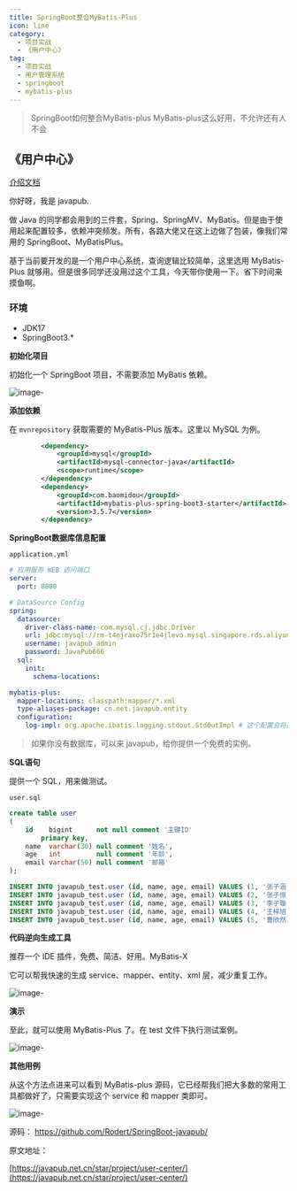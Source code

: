 ```yaml
---
title: SpringBoot整合MyBatis-Plus
icon: line
category:
  - 项目实战
  - 《用户中心》
tag:
  - 项目实战
  - 用户管理系统
  - springboot
  - mybatis-plus
---
```




> SpringBoot如何整合MyBatis-plus
> MyBatis-plus这么好用，不允许还有人不会


## 《用户中心》

[介绍文档](https://kazjsfecs3y.feishu.cn/wiki/QJDwwM5bbi2nT9k6laycWm4ynad)

你好呀，我是 javapub.

做 Java 的同学都会用到的三件套，Spring、SpringMV、MyBatis。但是由于使用起来配置较多，依赖冲突频发。所有，各路大佬又在这上边做了包装，像我们常用的 SpringBoot、MyBatisPlus。

基于当前要开发的是一个用户中心系统，查询逻辑比较简单，这里选用 MyBatis-Plus 就够用。但是很多同学还没用过这个工具，今天带你使用一下。省下时间来摸鱼啊。

### 环境

- JDK17
- SpringBoot3.*


**初始化项目**

初始化一个 SpringBoot 项目，不需要添加 MyBatis 依赖。

![image-](https://javapub-common-oss.oss-cn-beijing.aliyuncs.com/javapub/202407011541392.png)


**添加依赖**

在 `mvnrepository` 获取需要的 MyBatis-Plus 版本。这里以 MySQL 为例。

```xml
        <dependency>
            <groupId>mysql</groupId>
            <artifactId>mysql-connector-java</artifactId>
            <scope>runtime</scope>
        </dependency>
        <dependency>
            <groupId>com.baomidou</groupId>
            <artifactId>mybatis-plus-spring-boot3-starter</artifactId>
            <version>3.5.7</version>
        </dependency>
```


**SpringBoot数据库信息配置**

`application.yml`

```yml
# 应用服务 WEB 访问端口
server:
  port: 8080

# DataSource Config
spring:
  datasource:
    driver-class-name: com.mysql.cj.jdbc.Driver
    url: jdbc:mysql://rm-t4njraxo75r1e4jlevo.mysql.singapore.rds.aliyuncs.com:3306/javapub_test?characterEncoding=utf8&serverTimezone=Asia/Shanghai&allowPublicKeyRetrieval=true&useSSL=false
    username: javapub_admin
    password: JavaPub666
  sql:
    init:
      schema-locations:

mybatis-plus:
  mapper-locations: classpath:mapper/*.xml
  type-aliases-package: cn.net.javapub.entity
  configuration:
    log-impl: org.apache.ibatis.logging.stdout.StdOutImpl # 这个配置会将执行的sql打印出来
```

> 如果你没有数据库，可以来 javapub，给你提供一个免费的实例。


**SQL语句**

提供一个 SQL，用来做测试。

`user.sql`

```sql
create table user
(
    id    bigint      not null comment '主键ID'
        primary key,
    name  varchar(30) null comment '姓名',
    age   int         null comment '年龄',
    email varchar(50) null comment '邮箱'
);

INSERT INTO javapub_test.user (id, name, age, email) VALUES (1, '张子涵', 18, 'test1@javapub.net.cn');
INSERT INTO javapub_test.user (id, name, age, email) VALUES (2, '张子恒', 20, 'test2@javapub.net.cn');
INSERT INTO javapub_test.user (id, name, age, email) VALUES (3, '李子璇', 28, 'test3@javapub.net.cn');
INSERT INTO javapub_test.user (id, name, age, email) VALUES (4, '王梓旭', 21, 'test4@javapub.net.cn');
INSERT INTO javapub_test.user (id, name, age, email) VALUES (5, '曹欣然', 24, 'test5@javapub.net.cn');
```

**代码逆向生成工具**

推荐一个 IDE 插件，免费、简洁、好用。MyBatis-X

它可以帮我快速的生成 service、mapper、entity、xml 层，减少重复工作。

![image-](https://javapub-common-oss.oss-cn-beijing.aliyuncs.com/javapub/202407011638313.png)


**演示**

至此，就可以使用 MyBatis-Plus 了。在 test 文件下执行测试案例。

![image-](https://javapub-common-oss.oss-cn-beijing.aliyuncs.com/javapub/202407011642204.png)


**其他用例**

从这个方法点进来可以看到 MyBatis-plus 源码，它已经帮我们把大多数的常用工具都做好了，只需要实现这个 service 和 mapper 类即可。

![image-](https://javapub-common-oss.oss-cn-beijing.aliyuncs.com/javapub/202407011645594.png)



源码： https://github.com/Rodert/SpringBoot-javapub/


原文地址： 

[https://javapub.net.cn/star/project/user-center/](https://javapub.net.cn/star/project/user-center/)




